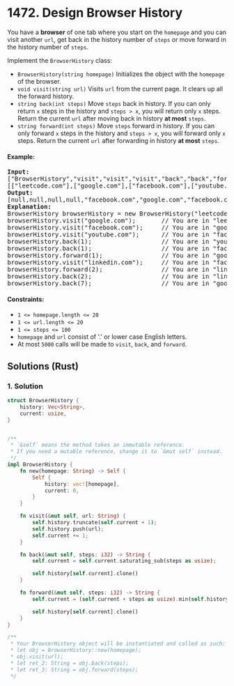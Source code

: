 # 1472. Design Browser History
You have a **browser** of one tab where you start on the `homepage` and you can visit another `url`, get back in the history number of `steps` or move forward in the history number of `steps`.

Implement the `BrowserHistory` class:
* `BrowserHistory(string homepage)` Initializes the object with the `homepage` of the browser.
* `void visit(string url)` Visits `url` from the current page. It clears up all the forward history.
* `string back(int steps)` Move `steps` back in history. If you can only return `x` steps in the history and `steps > x`, you will return only `x` steps. Return the current `url` after moving back in history **at most** `steps`.
* `string forward(int steps)` Move `steps` forward in history. If you can only forward `x` steps in the history and `steps > x`, you will forward only `x` steps. Return the current `url` after forwarding in history **at most** `steps`.

#### Example:
<pre>
<strong>Input:</strong>
["BrowserHistory","visit","visit","visit","back","back","forward","visit","forward","back","back"]
[["leetcode.com"],["google.com"],["facebook.com"],["youtube.com"],[1],[1],[1],["linkedin.com"],[2],[2],[7]]
<strong>Output:</strong>
[null,null,null,null,"facebook.com","google.com","facebook.com",null,"linkedin.com","google.com","leetcode.com"]
<strong>Explanation:</strong>
BrowserHistory browserHistory = new BrowserHistory("leetcode.com");
browserHistory.visit("google.com");       // You are in "leetcode.com". Visit "google.com"
browserHistory.visit("facebook.com");     // You are in "google.com". Visit "facebook.com"
browserHistory.visit("youtube.com");      // You are in "facebook.com". Visit "youtube.com"
browserHistory.back(1);                   // You are in "youtube.com", move back to "facebook.com" return "facebook.com"
browserHistory.back(1);                   // You are in "facebook.com", move back to "google.com" return "google.com"
browserHistory.forward(1);                // You are in "google.com", move forward to "facebook.com" return "facebook.com"
browserHistory.visit("linkedin.com");     // You are in "facebook.com". Visit "linkedin.com"
browserHistory.forward(2);                // You are in "linkedin.com", you cannot move forward any steps.
browserHistory.back(2);                   // You are in "linkedin.com", move back two steps to "facebook.com" then to "google.com". return "google.com"
browserHistory.back(7);                   // You are in "google.com", you can move back only one step to "leetcode.com". return "leetcode.com"
</pre>

#### Constraints:
* `1 <= homepage.length <= 20`
* `1 <= url.length <= 20`
* `1 <= steps <= 100`
* `homepage` and `url` consist of  '.' or lower case English letters.
* At most `5000` calls will be made to `visit`, `back`, and `forward`.

## Solutions (Rust)

### 1. Solution
```Rust
struct BrowserHistory {
    history: Vec<String>,
    current: usize,
}


/**
 * `&self` means the method takes an immutable reference.
 * If you need a mutable reference, change it to `&mut self` instead.
 */
impl BrowserHistory {
    fn new(homepage: String) -> Self {
        Self {
            history: vec![homepage],
            current: 0,
        }
    }

    fn visit(&mut self, url: String) {
        self.history.truncate(self.current + 1);
        self.history.push(url);
        self.current += 1;
    }

    fn back(&mut self, steps: i32) -> String {
        self.current = self.current.saturating_sub(steps as usize);

        self.history[self.current].clone()
    }

    fn forward(&mut self, steps: i32) -> String {
        self.current = (self.current + steps as usize).min(self.history.len() - 1);

        self.history[self.current].clone()
    }
}

/**
 * Your BrowserHistory object will be instantiated and called as such:
 * let obj = BrowserHistory::new(homepage);
 * obj.visit(url);
 * let ret_2: String = obj.back(steps);
 * let ret_3: String = obj.forward(steps);
 */
```
